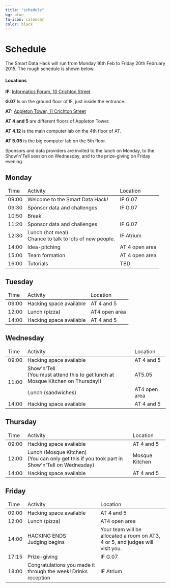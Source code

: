 ```yaml
---
title: "schedule"
bg: blue
fa-icon: calendar      
color: black  
---
```


# Schedule

The Smart Data Hack will run from Monday 16th Feb to Friday 20th February 2015. The rough schedule is shown below. 

#### Locations

**IF:** [Informatics Forum, 10 Crichton Street](https://www.google.co.uk/maps/place/10+Crichton+St/@55.9444983,-3.1876711,17z/data=!4m2!3m1!1s0x4887c7837f34ed2f:0xe7d9a177d0ac0eeb)

**G.07** Is on the ground floor of IF, just inside the entrance.

**AT:** [Appleton Tower, 11 Crichton Street](https://www.google.co.uk/maps/place/Appleton+Tower/@55.9452604,-3.186737,17z/data=!4m7!1m4!3m3!1s0x4887c78386c0deb9:0x883e2c4d4ef13665!2sCrichton+St!3b1!3m1!1s0x0:0x6f9d3da4d39209ee)

**AT 4 and 5** are different floors of Appleton Tower.

**AT 4.12** is the main computer lab on the 4th floor of AT.

**AT 5.05** is the big computer lab on the 5th floor.

Sponsors and data providers are invited to the lunch on Monday, to the Show'n'Tell session on Wednesday, and to the prize-giving on Friday evening.

## Monday

<div class="table-responsive">
<table class="table">
<thead><tr><td>Time</td><td>Activity</td><td>Location</td></tr></thead>
<tbody>
<tr><td>09:00</td><td>Welcome to the Smart Data Hack!</td><td>IF G.07</td></tr>
<tr><td>09:30</td><td>Sponsor data and challenges</td><td>IF G.07</td></tr>
<tr><td>10:50</td><td>Break</td><td></td></tr>
<tr><td>11:20</td><td>Sponsor data and challenges</td><td>IF G.07</td></tr>
<tr><td>12:30</td><td>Lunch (hot meal)<br/>Chance to talk to lots of new people.</td><td>IF Atrium</td></tr>
<tr><td>14:00</td><td>Idea-pitching</td><td>AT 4 open area</td></tr>
<tr><td>15:00</td><td>Team formation</td><td>AT 4 open area</td></tr>
<tr><td>16:00</td><td>Tutorials</td><td>TBD</td></tr>
</tbody>
</table>
</div>

## Tuesday

<div class="table-responsive">
<table class="table">
<thead><tr><td>Time</td><td>Activity</td><td>Location</td></tr></thead>
<tbody>
<tr><td>09:00</td><td>Hacking space available</td><td>AT 4 and 5</td></tr>
<tr><td>12:00</td><td>Lunch (pizza)</td><td>AT4 open area</td></tr>
<tr><td>14:00</td><td>Hacking space available</td><td>AT 4 and 5</td></tr>
</tbody>
</table>
</div>

## Wednesday

<div class="table-responsive">
<table class="table">
<thead><tr><td>Time</td><td>Activity</td><td>Location</td></tr></thead>
<tbody>
<tr><td>09:00</td><td>Hacking space available</td><td>AT 4 and 5</td></tr>
<tr><td rowspan="2">11:00</td><td>Show'n'Tell<br/>(You must attend this to get lunch at Mosque Kitchen on Thursday!)</td><td>AT5.05</td></tr>
<tr><td>Lunch (sandwiches)</td><td>AT4 open area</td></tr>
<tr><td>14:00</td><td>Hacking space available</td><td>AT 4 and 5</td></tr>
<!--<tr><td>17:30</td><td>Prewired takes place</td><td>AT 4.11</td></tr>-->
</tbody>
</table>
</div>

## Thursday

<div class="table-responsive">
<table class="table">
<thead><tr><td>Time</td><td>Activity</td><td>Location</td></tr></thead>
<tbody>
<tr><td>09:00</td><td>Hacking space available</td><td>AT 4 and 5</td></tr>
<tr><td>12:00</td><td>Lunch (Mosque Kitchen)<br/>(You can only get this if you took part in Show'n'Tell on Wednesday)</td><td>Mosque Kitchen</td></tr>
<tr><td>14:00</td><td>Hacking space available</td><td>AT 4 and 5</td></tr>
<!--<tr><td>15:00</td><td>Hilary Roberts (Skyscanner): Product Management HOWTO</td><td>Room TBC</td></tr>-->
</tbody>
</table>
</div>

## Friday

<div class="table-responsive">
<table class="table">
<thead><tr><td>Time</td><td>Activity</td><td>Location</td></tr></thead>
<tbody>
<tr><td>09:00</td><td>Hacking space available</td><td>AT 4 and 5</td></tr>
<tr><td>12:00</td><td>Lunch (pizza)</td><td>AT4 open area</td></tr>
<tr><td>14:00</td><td>HACKING ENDS<br/>Judging begins</td><td>Your team will be allocated a room on AT3, 4 or 5, and judges will visit you.</td></tr>
<tr><td>17:15</td><td>Prize-giving</td><td>IF G.07</td></tr>
<tr><td>18:00</td><td>Congratulations you made it through the week! Drinks reception</td><td>IF Atrium</td></tr>
</tbody>
</table>
</div>